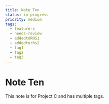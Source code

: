 ```yaml
---
title: Note Ten
status: in-progress
priority: medium
tags:
  - feature-z
  - needs-review
  - addedtoRHS1
  - addedtorhs2
  - tag1
  - tag2
  - tag3
---
```


# Note Ten

This note is for Project C and has multiple tags.
